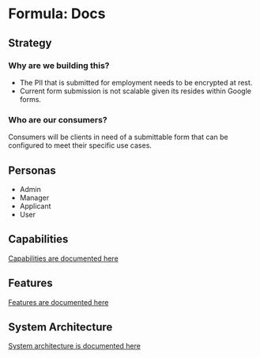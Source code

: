 # Formula: Docs

## Strategy

### Why are we building this?

- The PII that is submitted for employment needs to be encrypted at rest.
- Current form submission is not scalable given its resides within Google forms.

### Who are our consumers?

Consumers will be clients in need of a submittable form that can be configured to meet their specific use cases.

## Personas

- Admin
- Manager
- Applicant
- User

## Capabilities

[Capabilities are documented here](./docs/capabilities.md)

## Features

[Features are documented here](./docs/features.md)

## System Architecture

[System architecture is documented here](./docs/system-architecture.md)
